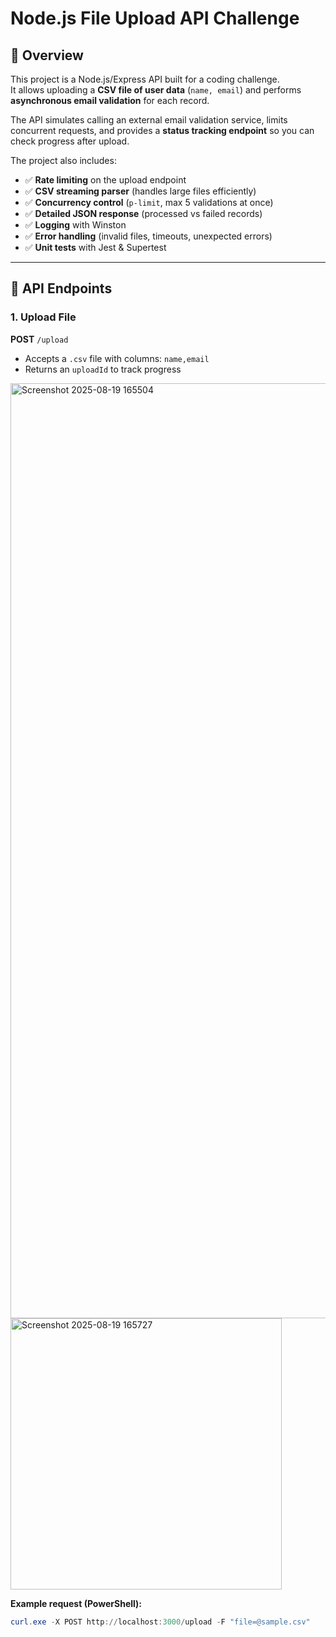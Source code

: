 # Node.js File Upload API Challenge

## 📌 Overview

This project is a Node.js/Express API built for a coding challenge.  
It allows uploading a **CSV file of user data** (`name, email`) and performs **asynchronous email validation** for each record.

The API simulates calling an external email validation service, limits concurrent requests, and provides a **status tracking endpoint** so you can check progress after upload.

The project also includes:

- ✅ **Rate limiting** on the upload endpoint
- ✅ **CSV streaming parser** (handles large files efficiently)
- ✅ **Concurrency control** (`p-limit`, max 5 validations at once)
- ✅ **Detailed JSON response** (processed vs failed records)
- ✅ **Logging** with Winston
- ✅ **Error handling** (invalid files, timeouts, unexpected errors)
- ✅ **Unit tests** with Jest & Supertest

---

## 🚀 API Endpoints

### 1. Upload File

**POST** `/upload`

- Accepts a `.csv` file with columns: `name,email`
- Returns an `uploadId` to track progress


<img width="2394" height="1496" alt="Screenshot 2025-08-19 165504" src="https://github.com/user-attachments/assets/d63bd96e-b496-4bac-ad90-ed5bdad02bc3" />

<img width="434" alt="Screenshot 2025-08-19 165727" src="https://github.com/user-attachments/assets/66e88a63-b984-453a-b5dd-56d8ca8da4e3" />

**Example request (PowerShell):**

```powershell
curl.exe -X POST http://localhost:3000/upload -F "file=@sample.csv"
```
